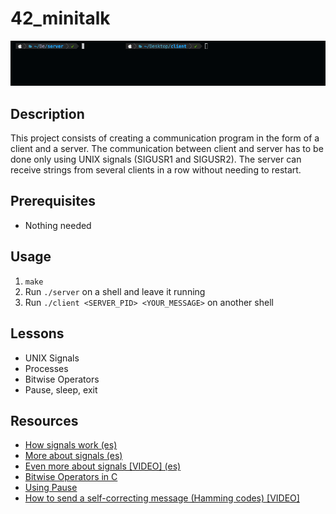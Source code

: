 # 42_minitalk

![Demo GIF](https://github.com/karisti/42_minitalk/blob/main/demo.gif?raw=true)

## Description
This project consists of creating a communication program in the form of a client and a server. The communication between client and server has to be done only using UNIX signals (SIGUSR1 and SIGUSR2). The server can receive strings from several clients in a row without needing to restart.

## Prerequisites
- Nothing needed

## Usage
1. `make`
2. Run `./server` on a shell and leave it running
3. Run `./client <SERVER_PID> <YOUR_MESSAGE>` on another shell

## Lessons
- UNIX Signals
- Processes
- Bitwise Operators
- Pause, sleep, exit

## Resources
- [How signals work (es)](http://profesores.elo.utfsm.cl/~agv/elo330/2s08/lectures/signals.html "How signals work (es)")
- [More about signals (es)](http://www.chuidiang.org/clinux/senhales/senhales.php "More about signals (es)")
- [Even more about signals [VIDEO] (es)](https://www.youtube.com/watch?v=rNGlwqHpoGw "Even more about signals [VIDEO] (es)")
- [Bitwise Operators in C](https://www.programiz.com/c-programming/bitwise-operators "Bitwise Operators in C")
- [Using Pause](https://www.gnu.org/software/libc/manual/html_node/Using-Pause.html "Using Pause")
- [How to send a self-correcting message (Hamming codes) [VIDEO]](https://www.youtube.com/watch?v=X8jsijhllIA "How to send a self-correcting message (Hamming codes) [VIDEO]")

